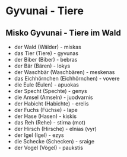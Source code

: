 # Gyvunai - Tiere

## Misko Gyvunai - Tiere im Wald

- der Wald (Wälder) - miskas
- das Tier (Tiere) - gyvunas
- der Biber (Biber) - bebras
- der Bär (Bären) - lokys
- der Waschbär (Waschbären) - meskenas
- das Eichhörnchen (Eichhörnchen) - vovere
- die Eule (Eulen) - apuokas
- der Specht (Spechte) - genys
- die Amsel (Amseln) - juodvarnis
- der Habicht (Habichte) - erelis
- der Fuchs (Füchse) - lape
- der Hase (Hasen) - kiskis
- das Reh (Rehe) - stirna (mot)
- der Hirsch (Hirsche) - elnias (vyr)
- der Igel (Igel) - ezys
- die Schecke (Schecken) - sraige
- der Vogel (Vögel) - paukstis
